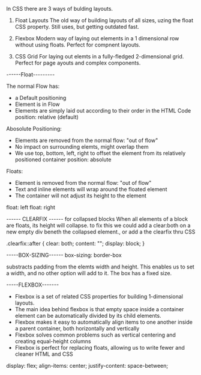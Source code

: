 In CSS there are 3 ways of bulding layouts.

1. Float Layouts
   The old way of building layouts of all sizes, uzing the float CSS property.
   Still uses, but getting outdated fast.

2. Flexbox
   Modern way of laying out elements in a 1 dimensional row without using floats.
   Perfect for compnent layouts.

3. CSS Grid
   For laying out elemts in a fully-fledged 2-dimensional grid.
   Perfect for page ayouts and complex components.

------Float---------

The normal Flow has:

- a Default positioning
- Element is in Flow
- Elements are simply laid out according to their order in the HTML Code
  position: relative (default)

Abosolute Positioning:

- Elements are removed from the normal flow: "out of flow"
- No impact on surrounding elemts, might overlap them
- We use top, bottom, left, right to offset the element from its relatively positioned container
  position: absolute

Floats:

- Element is removed from the normal flow: "out of flow"
- Text and inline elements will wrap around the floated element
- The container will not adjust its height to the element

float: left
float: right

------ CLEARFIX ------ for collapsed blocks
When all elements of a block are floats, its height will collapse.
to fix this we could add a clear:both on a new empty div beneth the collapsed element.,
or add a the clearfix thru CSS

.clearfix::after {
clear: both;
content: "";
display: block;
}

-----BOX-SIZING------
box-sizing: border-box

substracts padding from the elemts width and height. This enables us to set a width, and no other option will add to it. The box has a fixed size.

-----FLEXBOX-------

- Flexbox is a set of related CSS properties for building 1-dimensional layouts.
- The main idea behind flexbox is that empty space inside a container element can be automatically divided by its child elements.
- Flexbox makes it easy to automatically align items to one another inside a parent container, both horizontally and vertically
- Flexbox solves common problems such as vertical centering and creating equal-height columns
- Flexbox is perfect for replacing floats, allowing us to write fewer and cleaner HTML and CSS

display: flex;
align-items: center;
justify-content: space-between;
